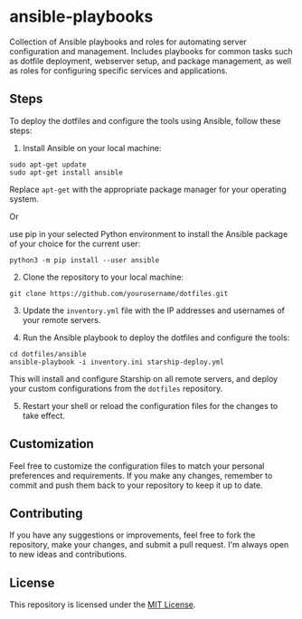 # ansible-playbooks
Collection of Ansible playbooks and roles for automating server configuration and management. Includes playbooks for common tasks such as dotfile deployment, webserver setup, and package management, as well as roles for configuring specific services and applications.

## Steps

To deploy the dotfiles and configure the tools using Ansible, follow these steps:
1. Install Ansible on your local machine:
```
sudo apt-get update
sudo apt-get install ansible
```
Replace `apt-get` with the appropriate package manager for your operating system.

Or

use pip in your selected Python environment to install the Ansible package of your choice for the current user:
```
python3 -m pip install --user ansible
```

2. Clone the repository to your local machine:
```
git clone https://github.com/yourusername/dotfiles.git
```

3. Update the `inventory.yml` file with the IP addresses and usernames of your remote servers.

4. Run the Ansible playbook to deploy the dotfiles and configure the tools:
```
cd dotfiles/ansible
ansible-playbook -i inventory.ini starship-deploy.yml
```

This will install and configure Starship on all remote servers, and deploy your custom configurations from the `dotfiles` repository.

5. Restart your shell or reload the configuration files for the changes to take effect.

## Customization

Feel free to customize the configuration files to match your personal preferences and requirements. If you make any changes, remember to commit and push them back to your repository to keep it up to date.

## Contributing

If you have any suggestions or improvements, feel free to fork the repository, make your changes, and submit a pull request. I'm always open to new ideas and contributions.

## License

This repository is licensed under the [MIT License](LICENSE).
